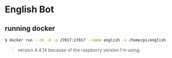 # English Bot

## running docker
```bash
$ docker run --rm -d -p 27017:27017 --name english -v /home/pi/english-mongo:/data/db arm64v8/mongo:4.4.14
```

> version 4.4.14 because of the raspberry version I'm using.
